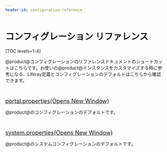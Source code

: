 ```yaml
---
header-id: configuration-reference
---
```


# コンフィグレーション リファレンス

[TOC levels=1-4]

@product@コンフィグレーションのリファレンスドキュメントのショートカットはこちらです。お使いの@product@インスタンスをカスタマイズする時に参考になる、Liferay定義とコンフィグレーションのデフォルトはこちらから確認できます。

<p> </p>

<p><span style="font-size:18px;">
<a href="@platform-ref@/7.1-latest/propertiesdoc/portal.properties.html">
portal.properties<span class="opens-new-window-accessible">(Opens New Window)</span>
</a>
</span></p>

<p>@product@のコンフィグレーションのデフォルトです。</p>

<p> </p>

<p><span style="font-size:18px;">
<a href="@platform-ref@/7.1-latest/propertiesdoc/system.properties.html">
system.properties<span class="opens-new-window-accessible">(Opens New Window)</span>
</a>
</span></p>

<p>@product@のシステムコンフィグレーションのデフォルトです。</p>

